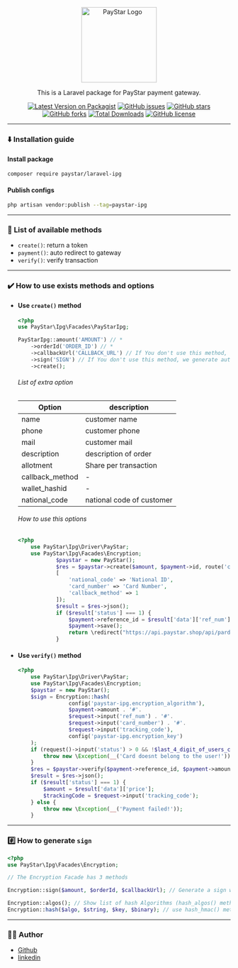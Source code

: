 <p align="center"><a href="https://paystar.ir" target="_blank"><img src="https://paystar.ir/homepage/image/logo.svg" width="170" alt="PayStar Logo"></a></p>

<p align="center">This is a Laravel package for PayStar payment gateway.</p>

<div align="center">
    
[![Latest Version on Packagist](https://img.shields.io/packagist/v/paystar/laravel-ipg.svg?style=flat-square)](https://packagist.org/packages/paystar/laravel-ipg)
[![GitHub issues](https://img.shields.io/github/issues/amin-rezaei-sk/paystar-ipg?style=flat-square)](https://github.com/amin-rezaei-sk/paystar-ipg/issues)
[![GitHub stars](https://img.shields.io/github/stars/amin-rezaei-sk/paystar-ipg?style=flat-square)](https://github.com/amin-rezaei-sk/paystar-ipg/stargazers)
[![GitHub forks](https://img.shields.io/github/forks/amin-rezaei-sk/paystar-ipg?style=flat-square)](https://github.com/amin-rezaei-sk/paystar-ipg/network)
[![Total Downloads](https://img.shields.io/packagist/dt/paystar/laravel-ipg.svg?style=flat-square)](https://packagist.org/packages/paystar/laravel-ipg)
[![GitHub license](https://img.shields.io/github/license/amin-rezaei-sk/paystar-ipg?style=flat-square)](https://github.com/amin-rezaei-sk/paystar-ipg/blob/master/LICENSE)
    
</div>

--------------------------

### :arrow_down: Installation guide

#### Install package
```bash
composer require paystar/laravel-ipg
```
#### Publish configs

```bash
php artisan vendor:publish --tag=paystar-ipg
```

--------------------------

### :book: List of available methods
- <code>create()</code>: return a token
- <code>payment()</code>: auto redirect to gateway
- <code>verify()</code>: verify transaction

--------------------------

### :heavy_check_mark: How to use exists methods and options

- #### Use <code>create()</code> method
    ```php
    <?php
    use PayStar\Ipg\Facades\PayStarIpg;
    
    PayStarIpg::amount('AMOUNT') // *
        ->orderId('ORDER_ID') // *
        ->callbackUrl('CALLBACK_URL') // If You don't use this method, we set this from config
        ->sign('SIGN') // If You don't use this method, we generate auto a sign
        ->create();
    ```
    ###### List of extra option
    | Option  | description |
    |---| ------------- |
    | name  | customer name |
    | phone  | customer phone |
    | mail  | customer mail |
    | description  | description of order |
    | allotment  | Share per transaction |
    | callback_method  | - |
    | wallet_hashid  | - |
    | national_code  | national code of customer |
    
    ###### How to use this options
    ```php
    <?php
        use PayStar\Ipg\Driver\PayStar;
        use PayStar\Ipg\Facades\Encryption;
                $paystar = new PayStar();
                $res = $paystar->create($amount, $payment->id, route('callback', ['additional|_parameters' => 'additional_parameters']),null,
                [
                    'national_code' => 'National ID',
                    'card_number' => 'Card Number',
                    'callback_method' => 1
                ]);
                $result = $res->json();
                if ($result['status'] === 1) {
                    $payment->reference_id = $result['data']['ref_num'];
                    $payment->save();
                    return \redirect("https://api.paystar.shop/api/pardakht/payment?token={$result['data']['token']}");
                }
    ```

- #### Use <code>verify()</code> method
    ```php
    <?php
        use PayStar\Ipg\Driver\PayStar;
        use PayStar\Ipg\Facades\Encryption;
        $paystar = new PayStar();
        $sign = Encryption::hash(
                    config('paystar-ipg.encryption_algorithm'),
                    $payment->amount . '#'.
                    $request->input('ref_num') . '#'.
                    $request->input('card_number') . '#'.
                    $request->input('tracking_code'),
                    config('paystar-ipg.encryption_key')
        );
        if (request()->input('status') > 0 && !$last_4_digit_of_users_card_number != substr($request->input('card_number'), -4)) {
            throw new \Exception(__('Card doesnt belong to the user!'));
        }
        $res = $paystar->verify($payment->reference_id, $payment->amount, $sign);
        $result = $res->json();
        if ($result['status'] === 1) {
            $amount = $result['data']['price'];
            $trackingCode = $request->input('tracking_code');
        } else {
            throw new \Exception(__('Payment failed!'));
        }
    ```

--------------------------

### #️⃣ How to generate <code>sign</code>
```php
<?php
use PayStar\Ipg\Facades\Encryption;

// The Encryption Facade has 3 methods

Encryption::sign($amount, $orderId, $callbackUrl); // Generate a sign with set algorithm in config file

Encryption::algos(); // Show list of hash Algorithms (hash_algos() method)
Encryption::hash($algo, $string, $key, $binary); // use hash_hmac() method
```
  
--------------------------

### :man_technologist: Author

- [Github](https://github.com/aminprox)
- [linkedin](https://www.linkedin.com/in/amin-rezaei-sk)
